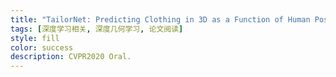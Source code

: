 ```yaml
---
title: "TailorNet: Predicting Clothing in 3D as a Function of Human Pose, Shape and Garment Style"
tags: [深度学习相关, 深度几何学习, 论文阅读]
style: fill
color: success
description: CVPR2020 Oral.
---
```

